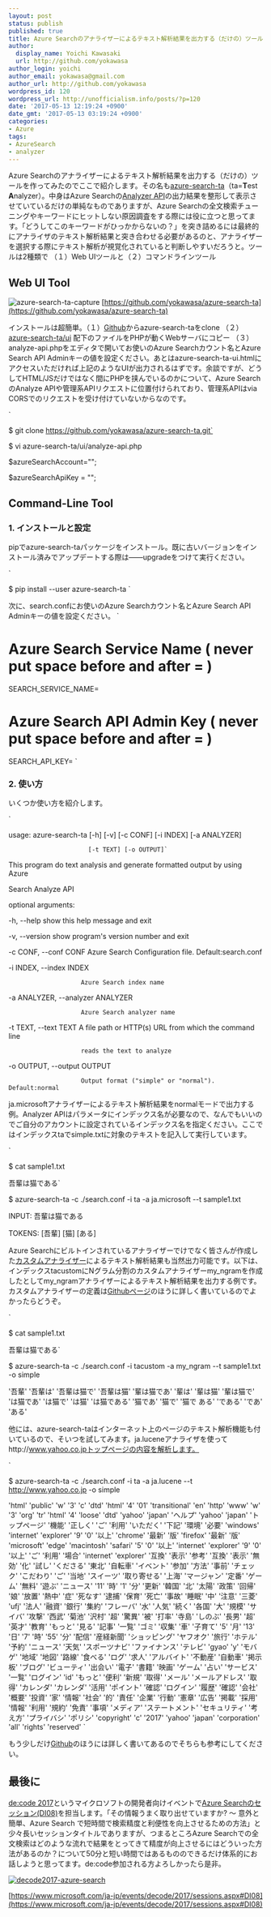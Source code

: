 ```yaml
---
layout: post
status: publish
published: true
title: Azure Searchのアナライザーによるテキスト解析結果を出力する（だけの）ツール - azure-search-ta
author:
  display_name: Yoichi Kawasaki
  url: http://github.com/yokawasa
author_login: yoichi
author_email: yokawasa@gmail.com
author_url: http://github.com/yokawasa
wordpress_id: 120
wordpress_url: http://unofficialism.info/posts/?p=120
date: '2017-05-13 12:19:24 +0900'
date_gmt: '2017-05-13 03:19:24 +0900'
categories:
- Azure
tags:
- AzureSearch
- analyzer
---
```


Azure Searchのアナライザーによるテキスト解析結果を出力する（だけの）ツールを作ってみたのでここで紹介します。その名も[azure-search-ta](https://github.com/yokawasa/azure-search-ta)（ta=**T**est **A**nalyzer）。中身はAzure Searchの[Analyzer API](https://docs.microsoft.com/en-us/azure/search/search-api-2015-02-28-preview#test-analyzer)の出力結果を整形して表示させていているだけの単純なものでありますが、Azure Searchの全文検索チューニングやキーワードにヒットしない原因調査をする際には役に立つと思ってます。「どうしてこのキーワードがひっかからないの？」を突き詰めるには最終的にアナライザのテキスト解析結果と突き合わせる必要があるのと、アナライザーを選択する際にテキスト解析が視覚化されていると判断しやすいだろうと。ツールは2種類で （１）Web UIツールと（２）コマンドラインツール

## Web UI Tool

![azure-search-ta-capture](https://c1.staticflickr.com/5/4169/33813518873_c2d72f5094_c.jpg)
[https://github.com/yokawasa/azure-search-ta](https://github.com/yokawasa/azure-search-ta)

インストールは超簡単。（１）[Github](https://github.com/yokawasa/azure-search-ta)からazure-search-taをclone （２）[azure-search-ta/ui](https://github.com/yokawasa/azure-search-ta/tree/master/ui) 配下のファイルをPHPが動くWebサーバにコピー （３）analyze-api.phpをエディタで開いてお使いのAzure Searchカウント名とAzure Search API Adminキーの値を設定ください。あとはazure-search-ta-ui.htmlにアクセスいただければ上記のようなUIが出力されるはずです。余談ですが、どうしてHTML/JSだけではなく間にPHPを挟んでいるのかについて、Azure SearchのAnalyze APIや管理系APIリクエストに位置付けられており、管理系APIはvia CORSでのリクエストを受け付けていないからなのです。

`

$ git clone https://github.com/yokawasa/azure-search-ta.git`

$ vi azure-search-ta/ui/analyze-api.php

$azureSearchAccount="";

$azureSearchApiKey = "";

## Command-Line Tool

### 1. インストールと設定

pipでazure-search-taパッケージをインストール。既に古いバージョンをインストール済みでアップデートする際は――upgradeをつけて実行ください。

`

$ pip install --user azure-search-ta
`

次に、search.confにお使いのAzure Searchカウント名とAzure Search API Adminキーの値を設定ください。
`

# Azure Search Service Name ( never put space before and after = )

SEARCH_SERVICE_NAME=

# Azure Search API Admin Key ( never put space before and after = )

SEARCH_API_KEY=
`

### 2. 使い方

いくつか使い方を紹介します。

`

usage: azure-search-ta [-h] [-v] [-c CONF] [-i INDEX] [-a ANALYZER]

                          [-t TEXT] [-o OUTPUT]`

This program do text analysis and generate formatted output by using Azure

Search Analyze API

optional arguments:

  -h, --help            show this help message and exit

  -v, --version         show program's version number and exit

  -c CONF, --conf CONF  Azure Search Configuration file. Default:search.conf

  -i INDEX, --index INDEX

                        Azure Search index name

  -a ANALYZER, --analyzer ANALYZER

                        Azure Search analyzer name

  -t TEXT, --text TEXT  A file path or HTTP(s) URL from which the command line

                        reads the text to analyze

  -o OUTPUT, --output OUTPUT

                        Output format ("simple" or "normal"). Default:normal

ja.microsoftアナライザーによるテキスト解析結果をnormalモードで出力する例。Analyzer APIはパラメータにインデックス名が必要なので、なんでもいいのでご自分のアカウントに設定されているインデックス名を指定ください。ここではインデックスtaでsimple.txtに対象のテキストを記入して実行しています。

`

$ cat sample1.txt

吾輩は猫である`

$ azure-search-ta -c ./search.conf -i ta -a ja.microsoft --t sample1.txt

INPUT: 吾輩は猫である

TOKENS: [吾輩] [猫] [ある]

Azure Searchにビルトインされているアナライザーでけでなく皆さんが作成した[カスタムアナライザー](https://docs.microsoft.com/en-us/rest/api/searchservice/custom-analyzers-in-azure-search)によるテキスト解析結果も当然出力可能です。以下は、インデックスtacustomにNグラム分割のカスタムアナライザーmy_ngramを作成したとしてmy_ngramアナライザーによるテキスト解析結果を出力する例です。カスタムアナライザーの定義は[Githubページ](https://github.com/yokawasa/azure-search-ta#2-2-create-index-schema-to-analyze-text)のほうに詳しく書いているのでよかったらどうぞ。

`

$ cat sample1.txt

吾輩は猫である`

$ azure-search-ta -c ./search.conf -i tacustom -a my_ngram --t sample1.txt -o simple

'吾輩' '吾輩は' '吾輩は猫で' '吾輩は猫' '輩は猫であ' '輩は' '輩は猫' '輩は猫で' 'は猫であ' 'は猫で' 'は猫' 'は猫である' '猫であ' '猫で' '猫で ある' 'である' 'であ' 'ある'

他には、azure-search-taはインターネット上のページのテキスト解析機能も付いているので、そいつを試してみます。ja.luceneアナライザを使ってhttp://www.yahoo.co.jpトップページの内容を解析します。

`

$ azure-search-ta -c ./search.conf -i ta -a ja.lucene --t http://www.yahoo.co.jp -o simple

'html' 'public' 'w' '3' 'c' 'dtd' 'html' '4' '01' 'transitional' 'en' 'http' 'www' 'w' '3' 'org' 'tr' 'html' '4' 'loose' 'dtd' 'yahoo' 'japan' 'ヘルプ' 'yahoo' 'japan' 'トップページ' '機能' '正しく' 'ご' '利用' 'いただく' '下記' '環境' '必要' 'windows' 'internet' 'explorer' '9' '0' '以上' 'chrome' '最新' '版' 'firefox' '最新' '版' 'microsoft' 'edge' 'macintosh' 'safari' '5' '0' '以上' 'internet' 'explorer' '9' '0' '以上' 'ご' '利用' '場合' 'internet' 'explorer' '互換' '表示' '参考' '互換' '表示' '無効' '化' '試し' 'くださる' '東北' '自転車' 'イベント' '参加' '方法' '事前' 'チェック' 'こだわり' 'ご' '当地' 'スイーツ' '取り寄せる' '上海' 'マージャン' '定番' 'ゲーム' '無料' '遊ぶ' 'ニュース' '11' '時' '1' '分' '更新' '韓国' '北' '太陽' '政策' '回帰' '娘' '放置' '熱中' '症' '死なす' '逮捕' '保育' '死亡' '事故' '睡眠' '中' '注意' '三菱' 'ufj' '法人' '融資' '銀行' '集約' 'フレーバ' '水' '人気' '続く' '各国' '大' '規模' 'サイバ' '攻撃' '西武' '菊池' '沢村' '超' '驚異' '被' '打率' '寺島' 'しのぶ' '長男' '超' '英才' '教育' 'もっと' '見る' '記事' '一覧' 'ゴミ' '収集' '車' '子育て' '5' '月' '13' '日' '7' '時' '55' '分' '配信' '産経新聞' 'ショッピング' 'ヤフオク' '旅行' 'ホテル' '予約' 'ニュース' '天気' 'スポーツナビ' 'ファイナンス' 'テレビ' 'gyao' 'y' 'モバゲ' '地域' '地図' '路線' '食べる' 'ログ' '求人' 'アルバイト' '不動産' '自動車' '掲示板' 'ブログ' 'ビューティ' '出会い' '電子' '書籍' '映画' 'ゲーム' '占い' 'サービス' '一覧' 'ログイン' 'id' 'もっと' '便利' '新規' '取得' 'メール' 'メールアドレス' '取得' 'カレンダ' 'カレンダ' '活用' 'ポイント' '確認' 'ログイン' '履歴' '確認' '会社' '概要' '投資' '家' '情報' '社会' '的' '責任' '企業' '行動' '憲章' '広告' '掲載' '採用' '情報' '利用' '規約' '免責' '事項' 'メディア' 'ステートメント' 'セキュリティ' '考え方' 'プライバシ' 'ポリシ' 'copyright' 'c' '2017' 'yahoo' 'japan' 'corporation' 'all' 'rights' 'reserved'
`

もう少しだけ[Github](https://github.com/yokawasa/azure-search-ta)のほうには詳しく書いてあるのでそちらも参考にしてください。

## 最後に

[de:code 2017](https://www.microsoft.com/ja-jp/events/decode/2017)というマイクロソフトの開発者向けイベントで[Azure Searchのセッション(DI08)](https://www.microsoft.com/ja-jp/events/decode/2017/sessions.aspx#DI08)を担当します。「その情報うまく取り出せていますか? 〜 意外と簡単、Azure Search で短時間で検索精度と利便性を向上させるための方法」と少々長いセッションタイトルでありますが、つまるところAzure Searchでの全文検索はどのような流れで結果をとってきて精度が向上させるにはどういった方法があるのか？について50分と短い時間ではあるもののできるだけ体系的にお話しようと思ってます。de:code参加される方よろしかったら是非。

[
![decode2017-azure-search](https://c1.staticflickr.com/5/4192/34622973595_10fb771946_c.jpg)](https://www.microsoft.com/ja-jp/events/decode/2017/sessions.aspx#DI08)

[https://www.microsoft.com/ja-jp/events/decode/2017/sessions.aspx#DI08](https://www.microsoft.com/ja-jp/events/decode/2017/sessions.aspx#DI08)
